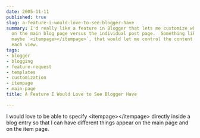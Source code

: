 ```yaml
---
date: 2005-11-11
published: true
slug: a-feature-i-would-love-to-see-blogger-have
summary: I'd really like a feature in Blogger that lets me customize what's shown
  on the main blog page versus the individual post page.  Something like custom tags,
  maybe `<itempage></itempage>`, that would let me control the content displayed in
  each view.
tags:
- blogger
- blogging
- feature-request
- templates
- customization
- itempage
- main-page
title: A Feature I Would Love to See Blogger Have

---
```

I would love to be able to specify &lt;itempage&gt;&lt;/itempage&gt; directly inside a blog entry so that I can have different things appear on the main page and on the item page.<p />


